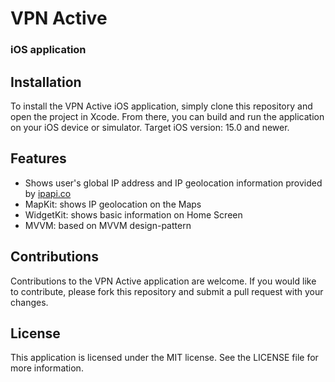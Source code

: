 # VPN Active
### iOS application

## Installation
To install the VPN Active iOS application, simply clone this repository and open the project in Xcode. 
From there, you can build and run the application on your iOS device or simulator.
Target iOS version: 15.0 and newer.

## Features
- Shows user's global IP address and IP geolocation information provided by [ipapi.co](https://ipapi.co/)
- MapKit: shows IP geolocation on the Maps
- WidgetKit: shows basic information on Home Screen
- MVVM: based on MVVM design-pattern

## Contributions
Contributions to the VPN Active application are welcome. 
If you would like to contribute, please fork this repository and submit a pull request with your changes.

## License
This application is licensed under the MIT license. See the LICENSE file for more information.
